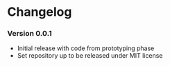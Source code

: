 # Changelog

### Version 0.0.1
* Initial release with code from prototyping phase
* Set repository up to be released under MIT license